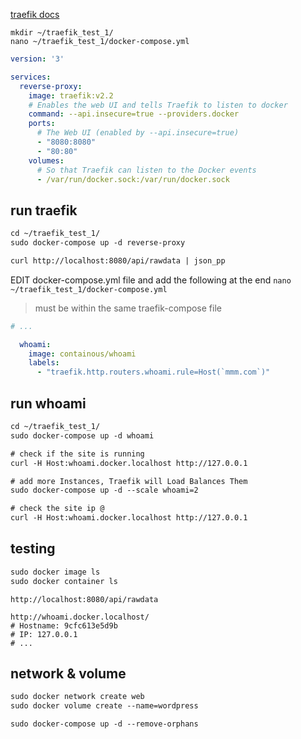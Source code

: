 [traefik docs](https://docs.traefik.io/)


`mkdir ~/traefik_test_1/`    
`nano ~/traefik_test_1/docker-compose.yml`
```yaml
version: '3'

services:
  reverse-proxy:
    image: traefik:v2.2
    # Enables the web UI and tells Traefik to listen to docker
    command: --api.insecure=true --providers.docker
    ports:
      # The Web UI (enabled by --api.insecure=true)
      - "8080:8080"
      - "80:80"
    volumes:
      # So that Traefik can listen to the Docker events
      - /var/run/docker.sock:/var/run/docker.sock
```


## run traefik
```txt
cd ~/traefik_test_1/
sudo docker-compose up -d reverse-proxy

curl http://localhost:8080/api/rawdata | json_pp 
```


EDIT docker-compose.yml file and add the following at the end
`nano ~/traefik_test_1/docker-compose.yml`
> must be within the same traefik-compose file
```yaml
# ...

  whoami:
    image: containous/whoami
    labels:
      - "traefik.http.routers.whoami.rule=Host(`mmm.com`)"
```



## run whoami
```txt
cd ~/traefik_test_1/
sudo docker-compose up -d whoami

# check if the site is running
curl -H Host:whoami.docker.localhost http://127.0.0.1

# add more Instances, Traefik will Load Balances Them
sudo docker-compose up -d --scale whoami=2

# check the site ip @
curl -H Host:whoami.docker.localhost http://127.0.0.1
```


## testing
```txt
sudo docker image ls
sudo docker container ls
```

```text
http://localhost:8080/api/rawdata

http://whoami.docker.localhost/
# Hostname: 9cfc613e5d9b
# IP: 127.0.0.1
# ...
```


## network & volume
```txt
sudo docker network create web
sudo docker volume create --name=wordpress

sudo docker-compose up -d --remove-orphans
```
